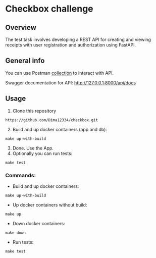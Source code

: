 # Checkbox challenge

## Overview

The test task involves developing a REST API for creating and viewing receipts with user registration and authorization using FastAPI.

## General info

You can use Postman [collection](https://www.postman.com/dimchik32/workspace/checkbox-challenge/collection/25524341-75f3c7ba-6382-4a18-90d3-f5bf0ed48159?action=share&creator=25524341
) to interact with API.

Swagger documentation for API: http://127.0.0.1:8000/api/docs

## Usage

1. Clone this repository
```
https://github.com/Dima12334/checkbox.git
```
2. Build and up docker containers (app and db):
```
make up-with-build
```
3. Done. Use the App.
4. Optionally you can run tests:
```
make test
```

### Commands:
 - Build and up docker containers:
```
make up-with-build
```
 - Up docker containers without build:
```
make up
```
 - Down docker containers:
```
make down
```
 - Run tests:
```
make test
```
